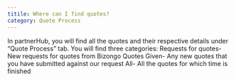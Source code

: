 ```yaml
---
titile: Where can I find quotes?
category: Quote Process
---
```

In partnerHub, you will find all the quotes and their respective details under “Quote Process” tab. You will find three categories:
Requests for quotes- New requests for quotes from Bizongo
Quotes Given- Any new quotes that you have submitted against our request
All- All the quotes for which time is finished
